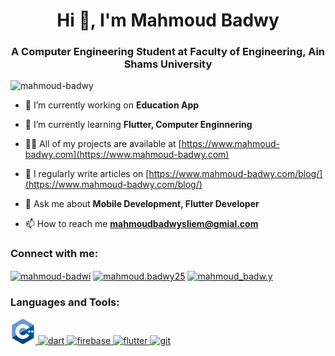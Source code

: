 <h1 align="center">Hi 👋, I'm Mahmoud Badwy</h1>
<h3 align="center">A Computer Engineering Student at Faculty of Engineering, Ain Shams University</h3>

<p align="left"> <img src="https://komarev.com/ghpvc/?username=mahmoud-badwy&label=Profile%20views&color=0e75b6&style=flat" alt="mahmoud-badwy" /> </p>



- 🔭 I’m currently working on **Education App**

- 🌱 I’m currently learning **Flutter, Computer Enginnering**

- 👨‍💻 All of my projects are available at [https://www.mahmoud-badwy.com](https://www.mahmoud-badwy.com)

- 📝 I regularly write articles on [https://www.mahmoud-badwy.com/blog/](https://www.mahmoud-badwy.com/blog/)

- 💬 Ask me about **Mobile Development, Flutter Developer**

- 📫 How to reach me **mahmoudbadwysliem@gmial.com**

<h3 align="left">Connect with me:</h3>
<p align="left">
<a href="https://linkedin.com/in/mahmoud-badwi" target="blank"><img align="center" src="https://raw.githubusercontent.com/rahuldkjain/github-profile-readme-generator/master/src/images/icons/Social/linked-in-alt.svg" alt="mahmoud-badwi" height="30" width="40" /></a>
<a href="https://fb.com/mahmoud.badwy25" target="blank"><img align="center" src="https://raw.githubusercontent.com/rahuldkjain/github-profile-readme-generator/master/src/images/icons/Social/facebook.svg" alt="mahmoud.badwy25" height="30" width="40" /></a>
<a href="https://instagram.com/mahmoud_badw.y" target="blank"><img align="center" src="https://raw.githubusercontent.com/rahuldkjain/github-profile-readme-generator/master/src/images/icons/Social/instagram.svg" alt="mahmoud_badw.y" height="30" width="40" /></a>
</p>

<h3 align="left">Languages and Tools:</h3>
<p align="left"> <a href="https://www.w3schools.com/cpp/" target="_blank" rel="noreferrer"> <img src="https://raw.githubusercontent.com/devicons/devicon/master/icons/cplusplus/cplusplus-original.svg" alt="cplusplus" width="40" height="40"/> </a> <a href="https://dart.dev" target="_blank" rel="noreferrer"> <img src="https://www.vectorlogo.zone/logos/dartlang/dartlang-icon.svg" alt="dart" width="40" height="40"/> </a> <a href="https://firebase.google.com/" target="_blank" rel="noreferrer"> <img src="https://www.vectorlogo.zone/logos/firebase/firebase-icon.svg" alt="firebase" width="40" height="40"/> </a> <a href="https://flutter.dev" target="_blank" rel="noreferrer"> <img src="https://www.vectorlogo.zone/logos/flutterio/flutterio-icon.svg" alt="flutter" width="40" height="40"/> </a> <a href="https://git-scm.com/" target="_blank" rel="noreferrer"> <img src="https://www.vectorlogo.zone/logos/git-scm/git-scm-icon.svg" alt="git" width="40" height="40"/> </a> </p>
